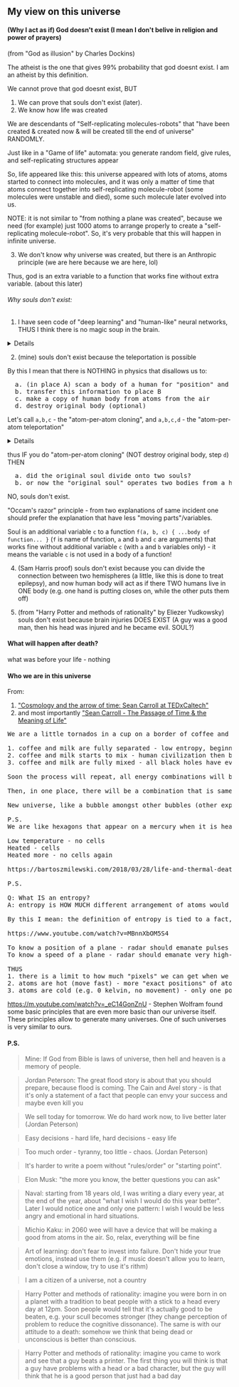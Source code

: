 ## My view on this universe

#### (Why I act as if) God doesn't exist (I mean I don't belive in religion and power of prayers)

(from "God as illusion" by Charles Dockins)

The atheist is the one that gives 99% probability that god doesnt exist. I am an atheist by this definition.

We cannot prove that god doesnt exist, BUT

1. We can prove that souls don't exist (later).
2. We know how life was created

We are descendants of "Self-replicating molecules-robots" that "have been created & created now & will be created till the end of universe" RANDOMLY.

Just like in a "Game of life" automata: you generate random field, give rules, and self-replicating structures appear

So, life appeared like this: this universe appeared with lots of atoms, atoms started to connect into molecules, and it was only a matter of time that atoms connect together into self-replicating molecule-robot (some molecules were unstable and died), some such molecule later evolved into us.

NOTE: it is not similar to "from nothing a plane was created", because we need (for example) just 1000 atoms to arrange properly to create a "self-replicating molecule-robot". So, it's very probable that this will happen in infinite universe.

3. We don't know why universe was created, but there is an Anthropic principle (we are here because we are here, lol)

Thus, god is an extra variable to a function that works fine without extra variable. (about this later)

###### Why souls don't exist:

1. I have seen code of "deep learning" and "human-like" neural networks, THUS I think there is no magic soup in the brain.

<details><pre>
    "Human-like" neural network works like this:

    a. each "axon" is just a number from 0.0 to 1.0 (represented as a data, a number, it really exists, not virtual, not only in code, and can be updated, this is a memory)
    b. IF the state of "axon" is more or equal to 0.5 THEN signal goes through axon ELSE doesnt
    c. "axon" have 1 input and 1 output
    d. "neuron" is just a connection, only in code, it collects input from axons, finds average input (sum of inputs divided by length of an input array) and outputs input to other axons

    Process

    You input an image data, like `[0.0, 1.0, 0.5]` (where 0 is white, 1 is black, 0.5 is gray).

    It goes through axons and neurons, and can output for example:
      an array `[0.0, 0.5]` which is the location of eyes for example
      OR just a one number DO_I_SEE_A_DOG (probability from 0.0 to 1.0)

    1. FOR EXAMPLE your neural network outputted DO_I_SEE_A_DOG probability 0.0 on an image with a dog. You know the probability should be 1.0. HOW TO UPDATE WEIGHTS so that is outputs 1.0 number?
    2. You make a copy of your neural network, You update RANDOMLY the weights, +0.1 to one weight, -0.1 to other weight of axon
    3. IF new neural network weights a better THEN replace old "brain" with new "brain" ELSE discard "new" brain, try again to create a "new" brain.

    ```javascript
    # image = load_image()
    image = [
      0.0, # white
      1.0, # black
      0.5, # grey
    ]

    const numberOfInputs = 3 # image.length - 1
    const numberOfNeuronsInHiddenLayer = 4 # there is only one hidden layer, but could be many
    const numberOfOutputs = 1 # because the doISeeDogProbability is only one number from 0.0 (zero percent probability) to 1.0 (100 percent probability)

    const makeAnArrayOfZerosWithLenght = (lengthOfArray) = Array.from({length: lengthOfArray}, () => 0.0)

    assert(makeAnArrayOfZerosWithLenght(3), [0.0, 0.0, 0.0])

    const axonsFromInputToLayer1 = [
      makeAnArrayOfZerosWithLenght(numberOfNeuronsInHiddenLayer), # 1st input to hidden layer
      makeAnArrayOfZerosWithLenght(numberOfNeuronsInHiddenLayer), # 2d input to hidden layer
      makeAnArrayOfZerosWithLenght(numberOfNeuronsInHiddenLayer), # 3d input to hidden layer
      makeAnArrayOfZerosWithLenght(numberOfNeuronsInHiddenLayer), # 4th input to hidden layer
    ]

    const axonsFromLayer1ToOutput = makeAnArrayOfZerosWithLenght(numberOfNeuronsInHiddenLayer)

    TODO: finish
    ```
   </pre>

   <img src="https://user-images.githubusercontent.com/7573215/162324220-cdc1699b-7090-4d9e-be93-2d72ef67adb4.png" alt="Banner" width="100%">
</details>


2. (mine) souls don't exist because the teleportation is possible

By this I mean that there is NOTHING in physics that disallows us to:

<pre translate=yes>
  a. (in place A) scan a body of a human for "position" and "type" of each atom
  b. transfer this information to place B
  c. make a copy of human body from atoms from the air
  d. destroy original body (optional)
</pre>

Let's call `a,b,c` - the "atom-per-atom cloning", and `a,b,c,d` - the "atom-per-atom teleportation"

<details><pre>
I believe, the thought process of a new human will start from where the old body stopped thinking, because the memory is just a ratio of Calcium to Potassium (for example, don't remember), and a neuron is just memory device that holds a number from 0.0 to 1.0 

IF "average signal value to the neuron" is more than "neuron state value" THEN signal is passed to other axons ELSE not passed

NOTE that teleporation is not like a quantum teleporation of electrons
</pre></details>

thus IF you do "atom-per-atom cloning" (NOT destroy original body, step `d`) THEN

<pre translate=yes>
  a. did the original soul divide onto two souls?
  b. or now the "original soul" operates two bodies from a heaven??
</pre>

NO, souls don't exist.

"Occam's razor" principle - from two explanations of same incident one should prefer the explanation that have less "moving parts"/variables.

Soul is an additional variable `c` to a function `f(a, b, c) { ...body of function... }` (`f` is name of function, `a` and `b` and `c` are arguments) that works fine without additional variable `c` (with `a` and `b` variables only) - it means the variable `c` is not used in a body of a function!


4. (Sam Harris proof) souls don't exist because you can divide the connection between two hemispheres (a little, like this is done to treat epilepsy), and now human body will act as if there TWO humans live in ONE body (e.g. one hand is putting closes on, while the other puts them off)

5. (from "Harry Potter and methods of rationality" by Eliezer Yudkowsky) souls don't exist because brain injuries DOES EXIST (A guy was a good man, then his head was injured and he became evil. SOUL?)

#### What will happen after death?

what was before your life - nothing

#### Who we are in this universe

From:
1. ["Cosmology and the arrow of time: Sean Carroll at TEDxCaltech"](https://www.youtube.com/watch?v=WMaTyg8wR4Y)
2. and most importantly ["Sean Carroll - The Passage of Time & the Meaning of Life"](https://www.youtube.com/watch?v=7BH6XCRZad8)

<pre translate=yes>
We are a little tornados in a cup on a border of coffee and milk when they are mixed together

1. coffee and milk are fully separated - low entropy, beginning of universe
2. coffee and milk starts to mix - human civilization then black holes are everywhere, but black holes evaporate, hight entropy
3. coffee and milk are fully mixed - all black holes have evaporated, only the plain energy, low entropy again

Soon the process will repeat, all energy combinations will be tried.

Then, in one place, there will be a combination that is same (or almost the same) as the "begging of universe" combination.

New universe, like a bubble amongst other bubbles (other expanding universes in multiverse), have appeared in a glue of "plane energy".

P.S.
We are like hexagons that appear on a mercury when it is heated

Low temperature - no cells
Heated - cells
Heated more - no cells again

https://bartoszmilewski.com/2018/03/28/life-and-thermal-death-in-the-universe/

P.S.

Q: What IS an entropy?
A: entropy is HOW MUCH different arrangement of atoms would give the SAME picture that an OBSERVER (human) is seeing now (kind of)

By this I mean: the definition of entropy is tied to a fact, that the only way for us humans to find the "location" and "speed" of an object (e.g. atom) is by using a light, but light is a wave

https://www.youtube.com/watch?v=MBnnXbOM5S4

To know a position of a plane - radar should emanate pulses of signals (1 pulse - wait response, wait till it reflects from the flying plane and returns - REPEAT)
To know a speed of a plane - radar should emanate very high-frequency waves, higher frequency = higher speed precicion

THUS
1. there is a limit to how much "pixels" we can get when we study a bunch of atoms in a box
2. atoms are hot (move fast) - more "exact positions" of atoms could give "a picture we see"
3. atoms are cold (e.g. 0 kelvin, no movement) - only one position of atoms could give such picture
</pre>

https://m.youtube.com/watch?v=_eC14GonZnU - Stephen Wolfram found some basic principles that are even more basic than our universe itself. These principles allow to generate many universes. One of such universes is very similar to ours.

#### P.S.

> Mine: If God from Bible is laws of universe, then hell and heaven is a memory of people.

> Jordan Peterson: The great flood story is about that you should prepare, because flood is coming. The Cain and Avel story - is that it's only a statement of a fact that people can envy your success and maybe even kill you

> We sell today for tomorrow. We do hard work now, to live better later (Jordan Peterson)

> Easy decisions - hard life, hard decisions - easy life

> Too much order - tyranny, too little - chaos. (Jordan Peterson)

> It's harder to write a poem without "rules/order" or "starting point".

> Elon Musk: "the more you know, the better questions you can ask"

> Naval: starting from 18 years old, I was writing a diary every year, at the end of the year, about "what I wish I would do this year better". Later I would notice one and only one pattern: I wish I would be less angry and emotional in hard situations.

> Michio Kaku: in 2060 wee will have a device that will be making a good from atoms in the air. So, relax, everything will be fine

> Art of learning: don't fear to invest into failure. Don't hide your true emotions, instead use them (e.g. if music doesn't allow you to learn, don't close a window, try to use it's rithm)

> I am a citizen of a universe, not a country

> Harry Potter and methods of rationality: imagine you were born in on a planet with a tradition to beat people with a stick to a head every day at 12pm. Soon people would tell that it's actually good to be beaten, e.g. your scull becomes stronger (they change perception of problem to reduce the cognitive dissonance). The same is with our attitude to a death: somehow we think that being dead or unconscious is better than conscious.

> Harry Potter and methods of rationality: imagine you came to work and see that a guy beats a printer. The first thing you will think is that a guy have problems with a head or a bad character, but the guy will think that he is a good person that just had a bad day  

